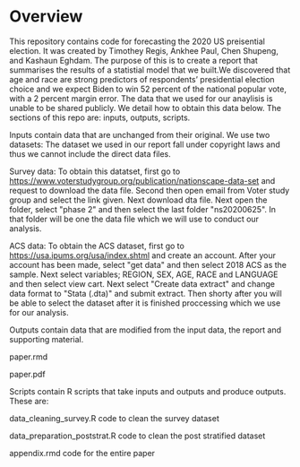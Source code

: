 # Overview 

This repository contains code for forecasting the 2020 US preisential election. It was created by Timothey Regis, Ankhee Paul, Chen Shupeng, and Kashaun Eghdam. The purpose of this is to create a report that summarises the results of a statistial model that we built.We discovered that age and race are strong predictors of respondents’ presidential election choice and we expect Biden to win 52 percent of the national popular vote, with a 2 percent margin error. The data that we used for our anaylisis is unable to be shared publicly. We detail how to obtain this data below. The sections of this repo are: inputs, outputs, scripts.

Inputs contain data that are unchanged from their original. We use two datasets: 
The dataset we used in our report fall under copyright laws and thus we cannot include the direct data files.

Survey data: 
To obtain this datatset, first go to https://www.voterstudygroup.org/publication/nationscape-data-set and request to download the data file. Second then open email from Voter study group and select the link given. Next download dta file. Next open the folder, select "phase 2" and then select the last folder "ns20200625". In that folder will be one the data file which we will use to conduct our analysis.

ACS data:
To obtain the ACS dataset, first go to https://usa.ipums.org/usa/index.shtml and create an account. After 
your account has been made, select "get data" and then select 2018 ACS as the sample. Next select variables;
REGION, SEX, AGE, RACE and LANGUAGE and then select view cart. Next select "Create data extract" and change data format to "Stata (.dta)" and submit extract. Then shorty after you will be able to select the dataset after it 
is finished proccessing which we use for our analysis. 

Outputs contain data that are modified from the input data, the report and supporting material.

paper.rmd

paper.pdf

Scripts contain R scripts that take inputs and outputs and produce outputs. These are:

data_cleaning_survey.R
code to clean the survey dataset

data_preparation_poststrat.R
code to clean the post stratified dataset

appendix.rmd
code for the entire paper

